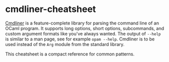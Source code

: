 # cmdliner-cheatsheet

[Cmdliner](https://erratique.ch/software/cmdliner) is a
feature-complete library for parsing the command line of an OCaml
program. It supports long options, short options, subcommands, and custom
argument formats like you've always wanted. The output of `--help`
is similar to a man page, see for example `opam --help`.
Cmdliner is to be used instead of the `Arg` module from the standard library.

This cheatsheet is a compact reference for common patterns.

